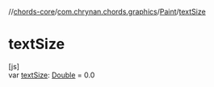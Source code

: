 //[chords-core](../../../index.md)/[com.chrynan.chords.graphics](../index.md)/[Paint](index.md)/[textSize](text-size.md)

# textSize

[js]\
var [textSize](text-size.md): [Double](https://kotlinlang.org/api/latest/jvm/stdlib/kotlin/-double/index.html) = 0.0
